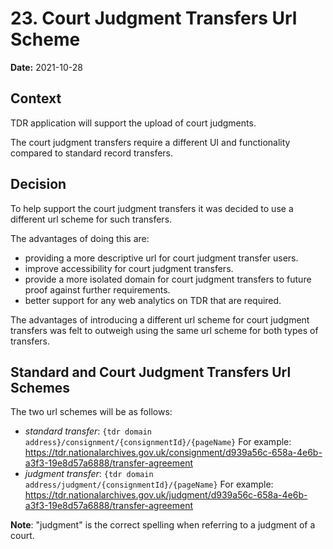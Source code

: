 # 23. Court Judgment Transfers Url Scheme 

**Date:** 2021-10-28

## Context

TDR application will support the upload of court judgments. 

The court judgment transfers require a different UI and functionality compared to standard record transfers.

## Decision

To help support the court judgment transfers it was decided to use a different url scheme for such transfers.

The advantages of doing this are:
* providing a more descriptive url for court judgment transfer users.
* improve accessibility for court judgment transfers.
* provide a more isolated domain for court judgment transfers to future proof against further requirements.
* better support for any web analytics on TDR that are required.

The advantages of introducing a different url scheme for court judgment transfers was felt to outweigh using the same url scheme for both types of transfers.

## Standard and Court Judgment Transfers Url Schemes

The two url schemes will be as follows:
* *standard transfer*: `{tdr domain address}/consignment/{consignmentId}/{pageName}`
  For example: https://tdr.nationalarchives.gov.uk/consignment/d939a56c-658a-4e6b-a3f3-19e8d57a6888/transfer-agreement
* *judgment transfer*: `{tdr domain address/judgment/{consignmentId}/{pageName}`
  For example: https://tdr.nationalarchives.gov.uk/judgment/d939a56c-658a-4e6b-a3f3-19e8d57a6888/transfer-agreement
  
**Note**: "judgment" is the correct spelling when referring to a judgment of a court.
